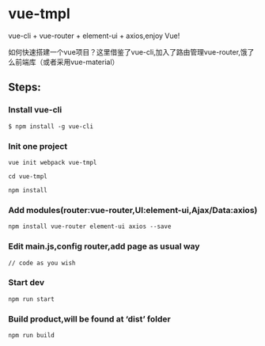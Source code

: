 # vue-tmpl
vue-cli + vue-router + element-ui + axios,enjoy Vue!

如何快速搭建一个vue项目？这里借鉴了vue-cli,加入了路由管理vue-router,饿了么前端库（或者采用vue-material）

## Steps:

### Install vue-cli
```
$ npm install -g vue-cli
```

### Init one project

```
vue init webpack vue-tmpl

cd vue-tmpl

npm install
```

### Add modules(router:vue-router,UI:element-ui,Ajax/Data:axios)

```
npm install vue-router element-ui axios --save
```
### Edit main.js,config router,add page as usual way
```
// code as you wish
```
### Start dev

```
npm run start
```
### Build product,will be found at ‘dist’ folder
```
npm run build
```


